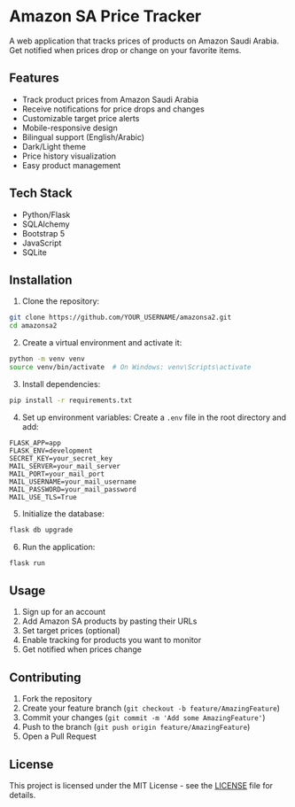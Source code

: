 # Amazon SA Price Tracker

A web application that tracks prices of products on Amazon Saudi Arabia. Get notified when prices drop or change on your favorite items.

## Features

- Track product prices from Amazon Saudi Arabia
- Receive notifications for price drops and changes
- Customizable target price alerts
- Mobile-responsive design
- Bilingual support (English/Arabic)
- Dark/Light theme
- Price history visualization
- Easy product management

## Tech Stack

- Python/Flask
- SQLAlchemy
- Bootstrap 5
- JavaScript
- SQLite

## Installation

1. Clone the repository:
```bash
git clone https://github.com/YOUR_USERNAME/amazonsa2.git
cd amazonsa2
```

2. Create a virtual environment and activate it:
```bash
python -m venv venv
source venv/bin/activate  # On Windows: venv\Scripts\activate
```

3. Install dependencies:
```bash
pip install -r requirements.txt
```

4. Set up environment variables:
Create a `.env` file in the root directory and add:
```
FLASK_APP=app
FLASK_ENV=development
SECRET_KEY=your_secret_key
MAIL_SERVER=your_mail_server
MAIL_PORT=your_mail_port
MAIL_USERNAME=your_mail_username
MAIL_PASSWORD=your_mail_password
MAIL_USE_TLS=True
```

5. Initialize the database:
```bash
flask db upgrade
```

6. Run the application:
```bash
flask run
```

## Usage

1. Sign up for an account
2. Add Amazon SA products by pasting their URLs
3. Set target prices (optional)
4. Enable tracking for products you want to monitor
5. Get notified when prices change

## Contributing

1. Fork the repository
2. Create your feature branch (`git checkout -b feature/AmazingFeature`)
3. Commit your changes (`git commit -m 'Add some AmazingFeature'`)
4. Push to the branch (`git push origin feature/AmazingFeature`)
5. Open a Pull Request

## License

This project is licensed under the MIT License - see the [LICENSE](LICENSE) file for details.
